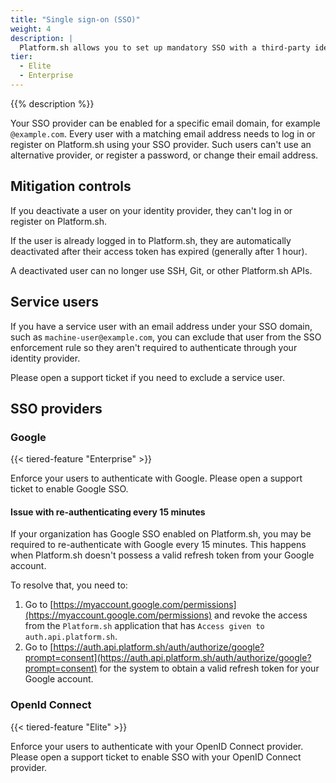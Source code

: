 ```yaml
---
title: "Single sign-on (SSO)"
weight: 4
description: |
  Platform.sh allows you to set up mandatory SSO with a third-party identity provider (IdP) for all your users.
tier:
  - Elite
  - Enterprise
---
```


{{% description %}}

Your SSO provider can be enabled for a specific email domain, for example `@example.com`. Every user with a matching email address needs to log in or register on Platform.sh using your SSO provider. Such users can't use an alternative provider, or register a password, or change their email address.

## Mitigation controls

If you deactivate a user on your identity provider, they can't log in or register on Platform.sh.

If the user is already logged in to Platform.sh, they are automatically deactivated after their access token has expired (generally after 1 hour).

A deactivated user can no longer use SSH, Git, or other Platform.sh APIs.

## Service users

If you have a service user with an email address under your SSO domain, such as `machine-user@example.com`, you can exclude that user from the SSO enforcement rule so they aren't required to authenticate through your identity provider.

Please open a support ticket if you need to exclude a service user.

## SSO providers

### Google

{{< tiered-feature "Enterprise" >}}

Enforce your users to authenticate with Google. Please open a support ticket to enable Google SSO.

#### Issue with re-authenticating every 15 minutes

If your organization has Google SSO enabled on Platform.sh, you may be required to re-authenticate with Google every 15 minutes. This happens when Platform.sh doesn't possess a valid refresh token from your Google account. 

To resolve that, you need to:

1. Go to [https://myaccount.google.com/permissions](https://myaccount.google.com/permissions) and revoke the access from the `Platform.sh` application that has `Access given to auth.api.platform.sh`.
2. Go to [https://auth.api.platform.sh/auth/authorize/google?prompt=consent](https://auth.api.platform.sh/auth/authorize/google?prompt=consent) for the system to obtain a valid refresh token for your Google account.

### OpenId Connect

{{< tiered-feature "Elite" >}}

Enforce your users to authenticate with your OpenID Connect provider. Please open a support ticket to enable SSO with your OpenID Connect provider.
